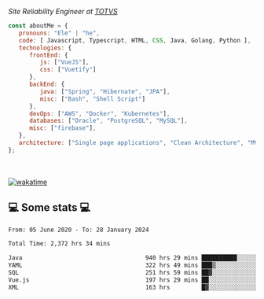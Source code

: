 <p><em>Site Reliability Engineer at <a href="https://www.totvs.com/">TOTVS</a></br>
</em></p>


```javascript
const aboutMe = {
   pronouns: "Ele" | "he",
   code: [ Javascript, Typescript, HTML, CSS, Java, Golang, Python ],
   technologies: {
      frontEnd: {
         js: ["VueJS"],
         css: ["Vuetify"]
      },
      backEnd: {
         java: ["Spring", "Hibernate", "JPA"],
         misc: ["Bash", "Shell Script"]
      },
      devOps: ["AWS", "Docker", "Kubernetes"],
      databases: ["Oracle", "PostgreSQL", "MySQL"],
      misc: ["firebase"],
   },
   architecture: ["Single page applications", "Clean Architecture", "MVC", "Microservices"],
};
```
</br></br>
[![wakatime](https://wakatime.com/badge/user/a3a8ed06-d304-4d6b-bc86-4adc418cdea7.svg)](https://wakatime.com/@a3a8ed06-d304-4d6b-bc86-4adc418cdea7)
<h2>💻 Some stats 💻</h2>

<!--START_SECTION:waka-->

```txt
From: 05 June 2020 - To: 28 January 2024

Total Time: 2,372 hrs 34 mins

Java                                   940 hrs 29 mins ██████████░░░░░░░░░░░░░░░   39.64 %
YAML                                   322 hrs 49 mins ███▒░░░░░░░░░░░░░░░░░░░░░   13.61 %
SQL                                    251 hrs 59 mins ██▓░░░░░░░░░░░░░░░░░░░░░░   10.62 %
Vue.js                                 197 hrs 29 mins ██░░░░░░░░░░░░░░░░░░░░░░░   08.32 %
XML                                    163 hrs         █▓░░░░░░░░░░░░░░░░░░░░░░░   06.87 %
```

<!--END_SECTION:waka-->
